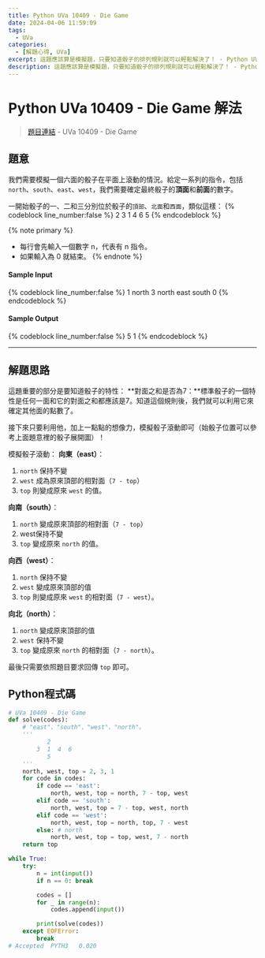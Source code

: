 ```yaml
---
title: Python UVa 10409 - Die Game
date: 2024-04-06 11:59:09
tags:
  - UVa
categories:
  - [解題心得, UVa]
excerpt: 這題應該算是模擬題，只要知道骰子的排列規則就可以輕鬆解決了！ - Python UVa 10409 - Die Game 解題心得
description: 這題應該算是模擬題，只要知道骰子的排列規則就可以輕鬆解決了！ - Python UVa 10409 - Die Game 解題心得
---
```

# Python UVa 10409 - Die Game 解法

>[題目連結](https://onlinejudge.org/index.php?option=com_onlinejudge&Itemid=8&category=24&page=show_problem&problem=1350) - UVa 10409 - Die Game


## 題意
我們需要模擬一個六面的骰子在平面上滾動的情況。給定一系列的指令，包括`north`、`south`、`east`、`west`，我們需要確定最終骰子的**頂面**和**前面**的數字。

一開始骰子的一、二和三分別位於骰子的`頂部`、`北面`和`西面`，類似這樣：
{% codeblock line_number:false %}
       2
    3  1  4  6
       5
{% endcodeblock %}

{% note primary %}
 - 每行會先輸入一個數字 n，代表有 n 指令。
 - 如果輸入為 0 就結束。
{% endnote %}

#### Sample Input 
{% codeblock line_number:false %}
1
north
3
north
east
south
0
{% endcodeblock %}

#### Sample Output 
{% codeblock line_number:false %}
5
1
{% endcodeblock %}

---

## 解題思路
這題重要的部分是要知道骰子的特性：
**對面之和是否為7：**標準骰子的一個特性是任何一面和它的對面之和都應該是7。知道這個規則後，我們就可以利用它來確定其他面的點數了。

接下來只要利用他，加上一點點的想像力，模擬骰子滾動即可（始骰子位置可以參考上面題意裡的骰子展開圖）！

模擬骰子滾動：
**向東（east）**：
1. `north` 保持不變
2. `west` 成為原來頂部的相對面（`7 - top`）
3. `top` 則變成原來 `west` 的值。

**向南（south）**：
1. `north` 變成原來頂部的相對面（`7 - top`）
2. west保持不變
3. `top` 變成原來 `north` 的值。

**向西（west）**：
1. `north` 保持不變
2. `west` 變成原來頂部的值
3. `top` 則變成原來 `west` 的相對面（`7 - west`）。

**向北（north）**：
1. `north` 變成原來頂部的值
2. `west` 保持不變
3. `top` 變成原來 `north` 的相對面（`7 - north`）。

最後只需要依照題目要求回傳 `top` 即可。

## Python程式碼
```python
# UVa 10409 - Die Game
def solve(codes):
    # "east"、"south"、"west"、"north"。
    '''
           2
        3  1  4  6
           5
    '''
    north, west, top = 2, 3, 1
    for code in codes:
        if code == 'east':
            north, west, top = north, 7 - top, west
        elif code == 'south':
            north, west, top = 7 - top, west, north
        elif code == 'west':
            north, west, top = north, top, 7 - west
        else: # north
            north, west, top = top, west, 7 - north
    return top

while True:
    try:
        n = int(input())
        if n == 0: break

        codes = []
        for _ in range(n):
            codes.append(input())

        print(solve(codes))
    except EOFError:
        break
# Accepted	PYTH3	0.020
```